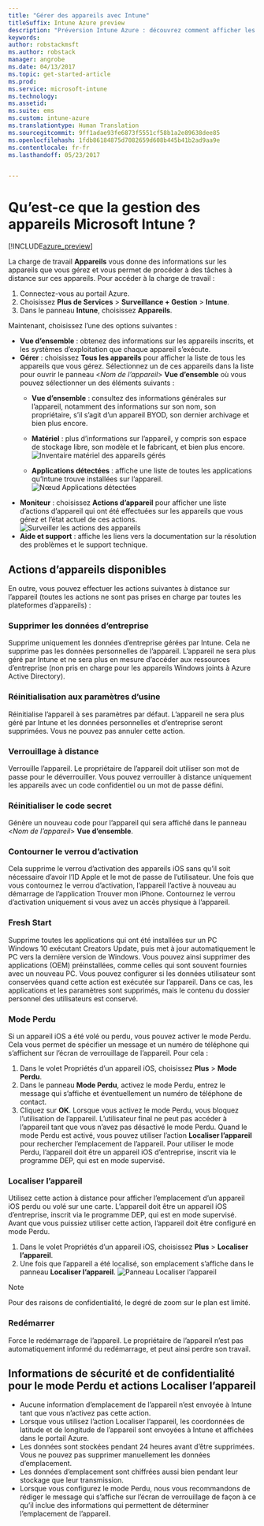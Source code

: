 ```yaml
---
title: "Gérer des appareils avec Intune"
titleSuffix: Intune Azure preview
description: "Préversion Intune Azure : découvrez comment afficher les appareils que vous gérez avec Intune et effectuer diverses opérations dessus."
keywords: 
author: robstackmsft
ms.author: robstack
manager: angrobe
ms.date: 04/13/2017
ms.topic: get-started-article
ms.prod: 
ms.service: microsoft-intune
ms.technology: 
ms.assetid: 
ms.suite: ems
ms.custom: intune-azure
ms.translationtype: Human Translation
ms.sourcegitcommit: 9ff1adae93fe6873f5551cf58b1a2e89638dee85
ms.openlocfilehash: 1fdb86184875d7082659d608b445b41b2ad9aa9e
ms.contentlocale: fr-fr
ms.lasthandoff: 05/23/2017


---
```


# <a name="what-is-microsoft-intune-device-management"></a>Qu’est-ce que la gestion des appareils Microsoft Intune ?


[!INCLUDE[azure_preview](./includes/azure_preview.md)]

La charge de travail **Appareils** vous donne des informations sur les appareils que vous gérez et vous permet de procéder à des tâches à distance sur ces appareils. Pour accéder à la charge de travail :

1. Connectez-vous au portail Azure.
2. Choisissez **Plus de Services** > **Surveillance + Gestion** > **Intune**.
3. Dans le panneau **Intune**, choisissez **Appareils**.

Maintenant, choisissez l’une des options suivantes :

- **Vue d’ensemble** : obtenez des informations sur les appareils inscrits, et les systèmes d’exploitation que chaque appareil s’exécute.
- **Gérer** : choisissez **Tous les appareils** pour afficher la liste de tous les appareils que vous gérez.
    Sélectionnez un de ces appareils dans la liste pour ouvrir le panneau <*Nom de l’appareil*> **Vue d’ensemble** où vous pouvez sélectionner un des éléments suivants :
    - **Vue d’ensemble** : consultez des informations générales sur l’appareil, notamment des informations sur son nom, son propriétaire, s’il s’agit d’un appareil BYOD, son dernier archivage et bien plus encore.

    - **Matériel** : plus d’informations sur l’appareil, y compris son espace de stockage libre, son modèle et le fabricant, et bien plus encore.
    ![Inventaire matériel des appareils gérés](./media/hardware-inventory.png)
    - **Applications détectées** : affiche une liste de toutes les applications qu’Intune trouve installées sur l’appareil.
    ![Nœud Applications détectées](./media/detected-applications.png)
- **Moniteur** : choisissez **Actions d’appareil** pour afficher une liste d’actions d’appareil qui ont été effectuées sur les appareils que vous gérez et l’état actuel de ces actions.
![Surveiller les actions des appareils](./media/monitor-device-actions.png)
- **Aide et support** : affiche les liens vers la documentation sur la résolution des problèmes et le support technique.

## <a name="available-device-actions"></a>Actions d’appareils disponibles

En outre, vous pouvez effectuer les actions suivantes à distance sur l’appareil (toutes les actions ne sont pas prises en charge par toutes les plateformes d’appareils) :

### <a name="remove-company-data"></a>**Supprimer les données d’entreprise**
Supprime uniquement les données d’entreprise gérées par Intune. Cela ne supprime pas les données personnelles de l’appareil. L’appareil ne sera plus géré par Intune et ne sera plus en mesure d’accéder aux ressources d’entreprise (non pris en charge pour les appareils Windows joints à Azure Active Directory).

### <a name="factory-reset"></a>**Réinitialisation aux paramètres d’usine**
Réinitialise l’appareil à ses paramètres par défaut. L’appareil ne sera plus géré par Intune et les données personnelles et d’entreprise seront supprimées. Vous ne pouvez pas annuler cette action.

### <a name="remote-lock"></a>**Verrouillage à distance**
Verrouille l’appareil. Le propriétaire de l’appareil doit utiliser son mot de passe pour le déverrouiller. Vous pouvez verrouiller à distance uniquement les appareils avec un code confidentiel ou un mot de passe défini.

### <a name="reset-passcode"></a>**Réinitialiser le code secret**
Génère un nouveau code pour l’appareil qui sera affiché dans le panneau <*Nom de l’appareil*> **Vue d’ensemble**.

### <a name="bypass-activation-lock"></a>**Contourner le verrou d’activation**
Cela supprime le verrou d’activation des appareils iOS sans qu’il soit nécessaire d’avoir l’ID Apple et le mot de passe de l’utilisateur. Une fois que vous contournez le verrou d’activation, l’appareil l’active à nouveau au démarrage de l’application Trouver mon iPhone. Contournez le verrou d’activation uniquement si vous avez un accès physique à l’appareil.

### <a name="fresh-start"></a>**Fresh Start**

Supprime toutes les applications qui ont été installées sur un PC Windows 10 exécutant Creators Update, puis met à jour automatiquement le PC vers la dernière version de Windows.
Vous pouvez ainsi supprimer des applications (OEM) préinstallées, comme celles qui sont souvent fournies avec un nouveau PC. Vous pouvez configurer si les données utilisateur sont conservées quand cette action est exécutée sur l’appareil. Dans ce cas, les applications et les paramètres sont supprimés, mais le contenu du dossier personnel des utilisateurs est conservé.


### <a name="lost-mode"></a>**Mode Perdu**
Si un appareil iOS a été volé ou perdu, vous pouvez activer le mode Perdu. Cela vous permet de spécifier un message et un numéro de téléphone qui s’affichent sur l’écran de verrouillage de l’appareil. Pour cela :
1.    Dans le volet Propriétés d’un appareil iOS, choisissez **Plus** > **Mode Perdu**.
2.    Dans le panneau **Mode Perdu**, activez le mode Perdu, entrez le message qui s’affiche et éventuellement un numéro de téléphone de contact.
3.    Cliquez sur **OK**.
Lorsque vous activez le mode Perdu, vous bloquez l’utilisation de l’appareil. L’utilisateur final ne peut pas accéder à l’appareil tant que vous n’avez pas désactivé le mode Perdu. Quand le mode Perdu est activé, vous pouvez utiliser l’action **Localiser l’appareil** pour rechercher l’emplacement de l’appareil.
Pour utiliser le mode Perdu, l’appareil doit être un appareil iOS d’entreprise, inscrit via le programme DEP, qui est en mode supervisé.

### <a name="locate-device"></a>**Localiser l’appareil**
Utilisez cette action à distance pour afficher l’emplacement d’un appareil iOS perdu ou volé sur une carte. L’appareil doit être un appareil iOS d’entreprise, inscrit via le programme DEP, qui est en mode supervisé. Avant que vous puissiez utiliser cette action, l’appareil doit être configuré en mode Perdu.
1.    Dans le volet Propriétés d’un appareil iOS, choisissez **Plus** > **Localiser l’appareil**.
2.    Une fois que l’appareil a été localisé, son emplacement s’affiche dans le panneau **Localiser l’appareil**.
    ![Panneau Localiser l’appareil](./media/locate-device.png)

>[!NOTE]
>Pour des raisons de confidentialité, le degré de zoom sur le plan est limité.

### <a name="restart"></a>**Redémarrer**
Force le redémarrage de l’appareil. Le propriétaire de l’appareil n’est pas automatiquement informé du redémarrage, et peut ainsi perdre son travail.


## <a name="security-and-privacy-information-for-the-lost-mode-and-locate-device-actions"></a>Informations de sécurité et de confidentialité pour le mode Perdu et actions Localiser l’appareil
- Aucune information d’emplacement de l’appareil n’est envoyée à Intune tant que vous n’activez pas cette action.
- Lorsque vous utilisez l’action Localiser l’appareil, les coordonnées de latitude et de longitude de l’appareil sont envoyées à Intune et affichées dans le portail Azure.
- Les données sont stockées pendant 24 heures avant d’être supprimées. Vous ne pouvez pas supprimer manuellement les données d’emplacement.
- Les données d’emplacement sont chiffrées aussi bien pendant leur stockage que leur transmission.
- Lorsque vous configurez le mode Perdu, nous vous recommandons de rédiger le message qui s’affiche sur l’écran de verrouillage de façon à ce qu’il inclue des informations qui permettent de déterminer l’emplacement de l’appareil.

